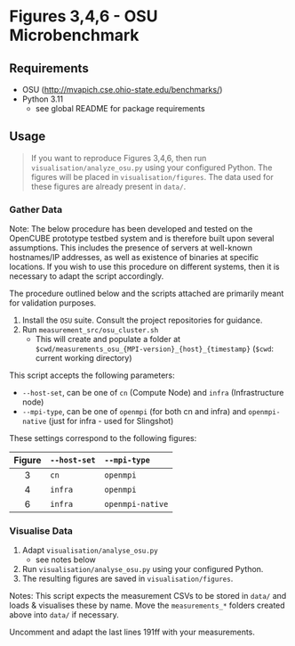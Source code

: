 # Figures 3,4,6 - OSU Microbenchmark

## Requirements

- OSU (http://mvapich.cse.ohio-state.edu/benchmarks/)
- Python 3.11
  - see global README for package requirements

## Usage

> If you want to reproduce Figures 3,4,6, then run `visualisation/analyze_osu.py` using your configured Python.
> The figures will be placed in `visualisation/figures`.
> The data used for these figures are already present in `data/`.

### Gather Data 

Note: The below procedure has been developed and tested on the OpenCUBE prototype testbed system and is therefore built upon several assumptions.
This includes the presence of servers at well-known hostnames/IP addresses, as well as existence of binaries at specific locations.
If you wish to use this procedure on different systems, then it is necessary to adapt the script accordingly.

The procedure outlined below and the scripts attached are primarily meant for validation purposes.

1. Install the `OSU` suite. Consult the project repositories for guidance.
2. Run `measurement_src/osu_cluster.sh`
   - This will create and populate a folder at `$cwd/measurements_osu_{MPI-version}_{host}_{timestamp}` (`$cwd`: current working directory)

This script accepts the following parameters:

- `--host-set`, can be one of `cn` (Compute Node) and `infra` (Infrastructure node)
- `--mpi-type`, can be one of `openmpi` (for both cn and infra) and `openmpi-native` (just for infra - used for Slingshot)

These settings correspond to the following figures:

| Figure | `--host-set` | `--mpi-type`     | 
|:------:|:-------------|:-----------------|
|   3    | `cn`         | `openmpi`        |
|   4    | `infra`      | `openmpi`        |
|   6    | `infra`      | `openmpi-native` |


### Visualise Data

1. Adapt `visualisation/analyse_osu.py`
    - see notes below
2. Run `visualisation/analyse_osu.py` using your configured Python.
3. The resulting figures are saved in `visualisation/figures`.

Notes:
This script expects the measurement CSVs to be stored in `data/` and loads & visualises these by name.
Move the `measurements_*` folders created above into `data/` if necessary.

Uncomment and adapt the last lines 191ff with your measurements.